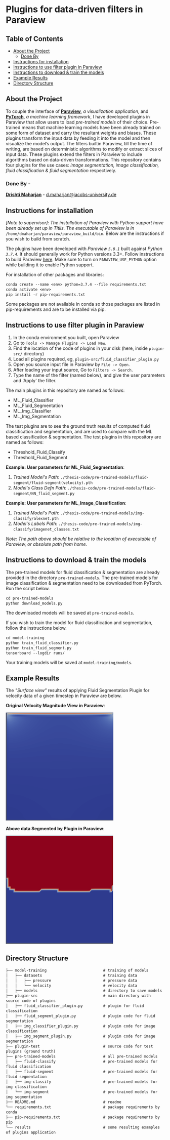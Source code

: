 # Plugins for data-driven filters in Paraview
## Table of Contents

* [About the Project](#about-the-project)
    * [Done By](#done-by)
* [Instructions for installation](#instructions-for-installation)
* [Instructions to use filter plugin in Paraview](#instructions-to-use-filter-plugin-in-paraview)
* [Instructions to download & train the models](#instructions-to-download-&-train-the-models)
* [Example Results](#example-results)
* [Directory Structure](#directory-structure)


## About the Project
To couple the interface of **[Paraview](https://www.paraview.org/)**, *a visualization application*, and **[PyTorch](https://pytorch.org/)**, *a machine learning framework*, I have developed plugins in Paraview that allow users to load *pre-trained models* of their choice.  Pre-trained means that machine learning models have been already trained on some form of dataset and carry the resultant weights and biases. These plugins transform the input data by feeding it into the model and then visualize the model’s output. The filters builtin Paraview,  till the time of writing,  are based on deterministic algorithms to modify or extract slices of input data. These plugins extend the filters in Paraview to include algorithms based on data-driven transformations. This repository contains four plugins for the use cases: *image segmentation, image classification, fluid classification & fluid segmentation* respectively.
### Done By - 
[**Drishti Maharjan**](https://github.com/drishti-m) - d.maharjan@jacobs-university.de 


## Instructions for installation

*[Note to supervisor]: The installation of Paraview with Python support have been already set up in Titlis. The executable of Paraview is in* `/home/dmaharjan/paraview/paraview_build/bin`. Below are the instructions if you wish to build from scratch.

The plugins have been developed with *Paraview `5.8.1`* built against *Python `3.7.4`*. It should generally work for Python versions 3.3+. 
Follow instructions to build Paraview [here](https://gitlab.kitware.com/paraview/paraview/blob/master/Documentation/dev/build.md). Make sure to turn on `PARAVIEW_USE_PYTHON` option while building it to enable
Python support.

For installation of other packages and libraries:
```
conda create --name <env> python=3.7.4 --file requirements.txt
conda activate <env>
pip install -r pip-requirements.txt
```
Some packages are not available in conda so those packages are listed in pip-requirements and are to be 
installed via pip.


## Instructions to use filter plugin in Paraview
1. In the conda environment you built, open Paraview
2. Go to `Tools -> Manage Plugins -> Load New`.
3. Find the location of the code of plugins in your disk (here, inside `plugin-src/` directory)
4. Load all plugins required, eg, `plugin-src/fluid_classifier_plugin.py`
5. Open you source input file in Paraview by `File -> Open`.
6. After loading your input source, Go to `Filters -> Search`.
7. Type the name of the filter (named below), and give the user parameters and 'Apply' the filter.

The main plugins in this repository are named as follows:
* ML_Fluid_Classifier
* ML_Fluid_Segmentation
* ML_Img_Classifier
* ML_Img_Segmentation

The test plugins are to see the ground truth results of computed fluid classification and segmentation, and are used to compare with the ML based classification & segmentation. The test plugins in this repository are named as follows:
* Threshold_Fluid_Classify
* Threshold_Fluid_Segment

**Example: User parameters for ML_Fluid_Segmentation**:

1. *Trained Model's Path*: 
`./thesis-code/pre-trained-models/fluid-segment/fluid-segment(velocity).pth`
2. *Model's Class Defn Path*: `./thesis-code/pre-trained-models/fluid-segment/NN_fluid_segment.py`

**Example: User parameters for ML_Image_Classification**:
1. *Trained Model's Path*: 
`./thesis-code/pre-trained-models/img-classify/alexnet.pth`
2. *Model's Labels Path*: `./thesis-code/pre-trained-models/img-classify/imagenet_classes.txt`
 
*Note: The path above should be relative to the location of executable of Paraview, or absolute path from home.*


## Instructions to download & train the models
The pre-trained models for fluid classification & segmentation are already provided in the directory `pre-trained-models`. The pre-trained models for image classification & segmentation need to be downloaded from PyTorch. Run the script below.
```
cd pre-trained-models
python download_models.py
```
The downloaded models will be saved at `pre-trained-models`.

If you wish to train the model for fluid classification and segmentation, follow the instructions below.

```
cd model-training
python train_fluid_classifier.py
python train_fluid_segment.py
tensorboard --logdir runs/
```
Your training models will be saved at `model-training/models`.



## Example Results

The *"Surface view"* results of applying Fluid Segmentation Plugin for velocity data of a given timestep in Paraview are below.

**Original Velocity Magnitude View in Paraview**:

![Original](./results/velocity_R10-frame0.png )

**Above data Segmented by Plugin in Paraview**:

![Segmented](./results/seg-velocity_R10_frame0.png)

## Directory Structure
```
├── model-training                         # training of models
│   ├── datasets                           # training data 
│   │   ├── pressure                       # pressure data 
│   │   └── velocity                       # velocity data
│   ├── models                             # directory to save models
├── plugin-src                             # main directory with source code of plugins
│   ├── fluid_classifier_plugin.py         # plugin for fluid classification
│   ├── fluid_segment_plugin.py            # plugin code for fluid segmentation
│   ├── img_classifier_plugin.py           # plugin code for image classification
│   ├── img_segment_plugin.py              # plugin code for image segmentation
├── plugin-test                            # source code for test plugins (ground truth)
├── pre-trained-models                     # all pre-trained models 
│   ├── fluid-classify                     # pre-trained models for fluid classification
│   ├── fluid-segment                      # pre-trained models for fluid segmentation
│   ├── img-classify                       # pre-trained models for img classification
│   └── img-segment                        # pre-trained models for img segmentation
├── README.md                              # readme
└── requirements.txt                       # package requirements by conda
├── pip-requirements.txt                   # package requirements by pip
└── results                                # some resulting examples of plugins application

```